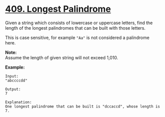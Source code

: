 # [409. Longest Palindrome](https://leetcode.com/problems/longest-palindrome/)

Given a string which consists of lowercase or uppercase letters, find the length of the longest palindromes that can be built with those letters.

This is case sensitive, for example `"Aa"` is not considered a palindrome here.

**Note:**  
Assume the length of given string will not exceed 1,010.

**Example:**

    Input:
    "abccccdd"

    Output:
    7

    Explanation:
    One longest palindrome that can be built is "dccaccd", whose length is 7.
